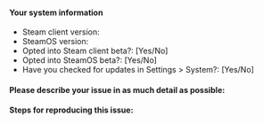 #### Your system information

* Steam client version:
* SteamOS version: 
* Opted into Steam client beta?: [Yes/No] 
* Opted into SteamOS beta?: [Yes/No] 
* Have you checked for updates in Settings > System?: [Yes/No]

#### Please describe your issue in as much detail as possible:


#### Steps for reproducing this issue:

